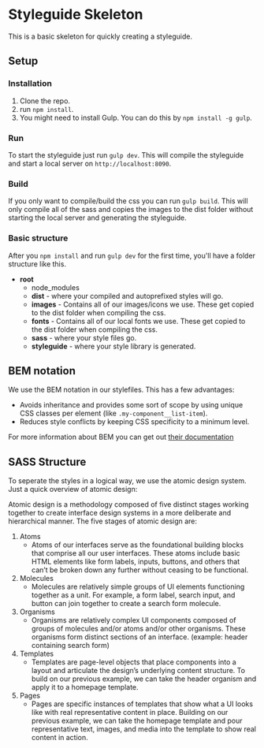 # Styleguide Skeleton
This is a basic skeleton for quickly creating a styleguide.

## Setup
### Installation
1. Clone the repo.
2. run `npm install`.
3. You might need to install Gulp. You can do this by `npm install -g gulp`.

### Run
To start the styleguide just run `gulp dev`. This will compile the styleguide and start a local server on `http://localhost:8090`.

### Build
If you only want to compile/build the css you can run `gulp build`. This will only compile all of the sass and copies the images to the dist folder without starting the local server and generating the styleguide.

### Basic structure
After you `npm install` and run `gulp dev` for the first time, you'll have a folder structure like this.
- **root**
	- node_modules
	- **dist** - where your compiled and autoprefixed styles will go.
	- **images** - Contains all of our images/icons we use. These get copied to the dist folder when compiling the css.
	- **fonts** - Contains all of our local fonts we use. These get copied to the dist folder when compiling the css.
	- **sass** - where your style files go.
	- **styleguide** - where your style library is generated.

## BEM notation
We use the BEM notation in our stylefiles. This has a few advantages:
- Avoids inheritance and provides some sort of scope by using unique CSS classes per element (like `.my-component__list-item`).
- Reduces style conflicts by keeping CSS specificity to a minimum level.

For more information about BEM you can get out [their documentation](http://getbem.com/introduction/)

## SASS Structure
To seperate the styles in a logical way, we use the atomic design system. Just a quick overview of atomic design:

Atomic design is a methodology composed of five distinct stages working together to create interface design systems in a more deliberate and hierarchical manner. The five stages of atomic design are:

1. Atoms
	- Atoms of our interfaces serve as the foundational building blocks that comprise all our user interfaces. These atoms include basic HTML elements like form labels, inputs, buttons, and others that can’t be broken down any further without ceasing to be functional.
2. Molecules
	- Molecules are relatively simple groups of UI elements functioning together as a unit. For example, a form label, search input, and button can join together to create a search form molecule.
3. Organisms
	- Organisms are relatively complex UI components composed of groups of molecules and/or atoms and/or other organisms. These organisms form distinct sections of an interface. (example: header containing search form)
4. Templates
	- Templates are page-level objects that place components into a layout and articulate the design’s underlying content structure. To build on our previous example, we can take the header organism and apply it to a homepage template.
5. Pages
	- Pages are specific instances of templates that show what a UI looks like with real representative content in place. Building on our previous example, we can take the homepage template and pour representative text, images, and media into the template to show real content in action.